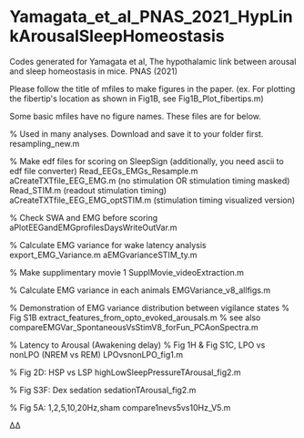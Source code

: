 # Yamagata_et_al_PNAS_2021_HypLinkArousalSleepHomeostasis
Codes generated for Yamagata et al, The hypothalamic link between arousal and sleep homeostasis in mice. PNAS (2021)

Please follow the title of mfiles to make figures in the paper.
(ex. For plotting the fibertip's location as shown in Fig1B, see Fig1B_Plot_fibertips.m)

Some basic mfiles have no figure names. These files are for below. 


% Used in many analyses. Download and save it to your folder first. 
	resampling_new.m

% Make edf files for scoring on SleepSign (additionally, you need ascii to edf file converter)
	Read_EEGs_EMGs_Resample.m
	aCreateTXTfile_EEG_EMG.m (no stimulation OR stimulation timing masked)
	Read_STIM.m (readout stimulation timing)
	aCreateTXTfile_EEG_EMG_optSTIM.m (stimulation timing visualized version)
	
% Check SWA and EMG before scoring	
	aPlotEEGandEMGprofilesDaysWriteOutVar.m

% Calculate EMG variance for wake latency analysis
	export_EMG_Variance.m
	aEMGvarianceSTIM_ty.m
	
% Make supplimentary movie 1
	SupplMovie_videoExtraction.m


% Calculate EMG variance in each animals
	EMGVariance_v8_allfigs.m

% Demonstration of EMG variance distribution between vigilance states
   % Fig S1B
	extract_features_from_opto_evoked_arousals.m
   % see also 
  	compareEMGVar_SpontaneousVsStimV8_forFun_PCAonSpectra.m
  
% Latency to Arousal (Awakening delay)
   % Fig 1H & Fig S1C, LPO vs nonLPO (NREM vs REM)
	LPOvsnonLPO_fig1.m
	
   % Fig 2D: HSP vs LSP
	highLowSleepPressureTArousal_fig2.m
	
   % Fig S3F: Dex sedation
	sedationTArousal_fig2.m
	
   % Fig 5A: 1,2,5,10,20Hz,sham
	compare1nevs5vs10Hz_V5.m


Δ∆
